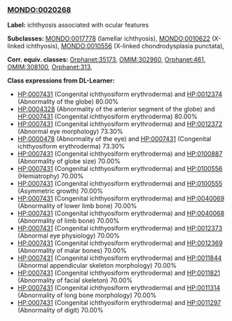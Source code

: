 
### [MONDO:0020268](http://purl.obolibrary.org/obo/MONDO_0020268)
**Label:** ichthyosis associated with ocular features

**Subclasses:** [MONDO:0017778](http://purl.obolibrary.org/obo/MONDO_0017778) (lamellar ichthyosis), [MONDO:0010622](http://purl.obolibrary.org/obo/MONDO_0010622) (X-linked ichthyosis), [MONDO:0010556](http://purl.obolibrary.org/obo/MONDO_0010556) (X-linked chondrodysplasia punctata), 

**Corr. equiv. classes:** [Orphanet:35173](http://www.orpha.net/ORDO/Orphanet_35173), [OMIM:302960](http://purl.obolibrary.org/obo/OMIM_302960), [Orphanet:461](http://www.orpha.net/ORDO/Orphanet_461), [OMIM:308100](http://purl.obolibrary.org/obo/OMIM_308100), [Orphanet:313](http://www.orpha.net/ORDO/Orphanet_313), 

**Class expressions from DL-Learner:**

- [HP:0007431](http://purl.obolibrary.org/obo/HP_0007431) (Congenital ichthyosiform erythroderma) and [HP:0012374](http://purl.obolibrary.org/obo/HP_0012374) (Abnormality of the globe) 80.00%
- [HP:0004328](http://purl.obolibrary.org/obo/HP_0004328) (Abnormality of the anterior segment of the globe) and [HP:0007431](http://purl.obolibrary.org/obo/HP_0007431) (Congenital ichthyosiform erythroderma) 80.00%
- [HP:0007431](http://purl.obolibrary.org/obo/HP_0007431) (Congenital ichthyosiform erythroderma) and [HP:0012372](http://purl.obolibrary.org/obo/HP_0012372) (Abnormal eye morphology) 73.30%
- [HP:0000478](http://purl.obolibrary.org/obo/HP_0000478) (Abnormality of the eye) and [HP:0007431](http://purl.obolibrary.org/obo/HP_0007431) (Congenital ichthyosiform erythroderma) 73.30%
- [HP:0007431](http://purl.obolibrary.org/obo/HP_0007431) (Congenital ichthyosiform erythroderma) and [HP:0100887](http://purl.obolibrary.org/obo/HP_0100887) (Abnormality of globe size) 70.00%
- [HP:0007431](http://purl.obolibrary.org/obo/HP_0007431) (Congenital ichthyosiform erythroderma) and [HP:0100556](http://purl.obolibrary.org/obo/HP_0100556) (Hemiatrophy) 70.00%
- [HP:0007431](http://purl.obolibrary.org/obo/HP_0007431) (Congenital ichthyosiform erythroderma) and [HP:0100555](http://purl.obolibrary.org/obo/HP_0100555) (Asymmetric growth) 70.00%
- [HP:0007431](http://purl.obolibrary.org/obo/HP_0007431) (Congenital ichthyosiform erythroderma) and [HP:0040069](http://purl.obolibrary.org/obo/HP_0040069) (Abnormality of lower limb bone) 70.00%
- [HP:0007431](http://purl.obolibrary.org/obo/HP_0007431) (Congenital ichthyosiform erythroderma) and [HP:0040068](http://purl.obolibrary.org/obo/HP_0040068) (Abnormality of limb bone) 70.00%
- [HP:0007431](http://purl.obolibrary.org/obo/HP_0007431) (Congenital ichthyosiform erythroderma) and [HP:0012373](http://purl.obolibrary.org/obo/HP_0012373) (Abnormal eye physiology) 70.00%
- [HP:0007431](http://purl.obolibrary.org/obo/HP_0007431) (Congenital ichthyosiform erythroderma) and [HP:0012369](http://purl.obolibrary.org/obo/HP_0012369) (Abnormality of malar bones) 70.00%
- [HP:0007431](http://purl.obolibrary.org/obo/HP_0007431) (Congenital ichthyosiform erythroderma) and [HP:0011844](http://purl.obolibrary.org/obo/HP_0011844) (Abnormal appendicular skeleton morphology) 70.00%
- [HP:0007431](http://purl.obolibrary.org/obo/HP_0007431) (Congenital ichthyosiform erythroderma) and [HP:0011821](http://purl.obolibrary.org/obo/HP_0011821) (Abnormality of facial skeleton) 70.00%
- [HP:0007431](http://purl.obolibrary.org/obo/HP_0007431) (Congenital ichthyosiform erythroderma) and [HP:0011314](http://purl.obolibrary.org/obo/HP_0011314) (Abnormality of long bone morphology) 70.00%
- [HP:0007431](http://purl.obolibrary.org/obo/HP_0007431) (Congenital ichthyosiform erythroderma) and [HP:0011297](http://purl.obolibrary.org/obo/HP_0011297) (Abnormality of digit) 70.00%


